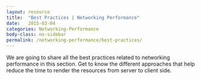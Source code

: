```yaml
---
layout: resource
title:  "Best Practices | Networking Performance"
date:   2015-03-04
categories: Networking-Performance
body-class: no-sidebar
permalink: /networking-performance/best-practices/
---
```


We are going to share all the best practices related to networking performance in this section. Get to know the different approaches that help reduce the time to render the resources from server to client side.